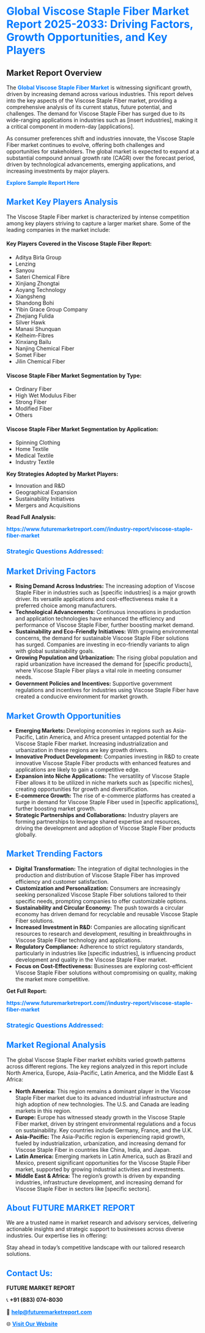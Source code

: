 <h1 style="color: #007BFF;">Global Viscose Staple Fiber Market Report 2025-2033: Driving Factors, Growth Opportunities, and Key Players</h1>

<section id="overview">
<h2>Market Report Overview</h2>
<p>The <a href="https://www.futuremarketreport.com//industry-report/viscose-staple-fiber-market" style="color: #007BFF; text-decoration: none;"><strong>Global Viscose Staple Fiber Market</strong></a> is witnessing significant growth, driven by increasing demand across various industries. This report delves into the key aspects of the Viscose Staple Fiber market, providing a comprehensive analysis of its current status, future potential, and challenges. The demand for Viscose Staple Fiber has surged due to its wide-ranging applications in industries such as [insert industries], making it a critical component in modern-day [applications].</p>
<p>As consumer preferences shift and industries innovate, the Viscose Staple Fiber market continues to evolve, offering both challenges and opportunities for stakeholders. The global market is expected to expand at a substantial compound annual growth rate (CAGR) over the forecast period, driven by technological advancements, emerging applications, and increasing investments by major players.</p>
</section>

<section id="overview">
<p><a href="https://www.futuremarketreport.com//request-sample/reportId=88998" style="color: #007BFF; text-decoration: none;"><strong>Explore Sample Report Here</strong></a></p>
</section>

<section id="key-players">
<h2 style="color: #007BFF;">Market Key Players Analysis</h2>
<p>The Viscose Staple Fiber market is characterized by intense competition among key players striving to capture a larger market share. Some of the leading companies in the market include:</p>
<h4>Key Players Covered in the Viscose Staple Fiber Report:</h4>
<ul><li>Aditya Birla Group</li><li>Lenzing</li><li>Sanyou</li><li>Sateri Chemical Fibre</li><li>Xinjiang Zhongtai</li><li>Aoyang Technology</li><li>Xiangsheng</li><li>Shandong Bohi</li><li>Yibin Grace Group Company</li><li>Zhejiang Fulida</li><li>Silver Hawk</li><li>Manasi Shunquan</li><li>Kelheim-Fibres</li><li>Xinxiang Bailu</li><li>Nanjing Chemical Fiber</li><li>Somet Fiber</li><li>Jilin Chemical Fiber</li></ul>
<h4>Viscose Staple Fiber Market Segmentation by Type:</h4>
<ul><li>Ordinary Fiber</li><li>High Wet Modulus Fiber</li><li>Strong Fiber</li><li>Modified Fiber</li><li>Others</li></ul>

<h4>Viscose Staple Fiber Market Segmentation by Application:</h4>
<ul><li>Spinning Clothing</li><li>Home Textile</li><li>Medical Textile</li><li>Industry Textile</li></ul>
<p><strong>Key Strategies Adopted by Market Players:</strong></p>
<ul>
<li>Innovation and R&D</li>
<li>Geographical Expansion</li>
<li>Sustainability Initiatives</li>
<li>Mergers and Acquisitions</li>
</ul>
</section>

<section>
<p><strong>Read Full Analysis: </strong></p><a href="https://www.futuremarketreport.com//industry-report/viscose-staple-fiber-market" style="color: #007BFF; text-decoration: none;"><strong>https://www.futuremarketreport.com//industry-report/viscose-staple-fiber-market</strong></a>
<h3 style="color: #007BFF;">Strategic Questions Addressed:</h3>
</section>

<section id="driving-factors">
<h2 style="color: #007BFF;">Market Driving Factors</h2>
<ul>
<li><strong>Rising Demand Across Industries:</strong> The increasing adoption of Viscose Staple Fiber in industries such as [specific industries] is a major growth driver. Its versatile applications and cost-effectiveness make it a preferred choice among manufacturers.</li>
<li><strong>Technological Advancements:</strong> Continuous innovations in production and application technologies have enhanced the efficiency and performance of Viscose Staple Fiber, further boosting market demand.</li>
<li><strong>Sustainability and Eco-Friendly Initiatives:</strong> With growing environmental concerns, the demand for sustainable Viscose Staple Fiber solutions has surged. Companies are investing in eco-friendly variants to align with global sustainability goals.</li>
<li><strong>Growing Population and Urbanization:</strong> The rising global population and rapid urbanization have increased the demand for [specific products], where Viscose Staple Fiber plays a vital role in meeting consumer needs.</li>
<li><strong>Government Policies and Incentives:</strong> Supportive government regulations and incentives for industries using Viscose Staple Fiber have created a conducive environment for market growth.</li>
</ul>
</section>

<section id="growth-opportunities">
<h2 style="color: #007BFF;">Market Growth Opportunities</h2>
<ul>
<li><strong>Emerging Markets:</strong> Developing economies in regions such as Asia-Pacific, Latin America, and Africa present untapped potential for the Viscose Staple Fiber market. Increasing industrialization and urbanization in these regions are key growth drivers.</li>
<li><strong>Innovative Product Development:</strong> Companies investing in R&D to create innovative Viscose Staple Fiber products with enhanced features and applications are likely to gain a competitive edge.</li>
<li><strong>Expansion into Niche Applications:</strong> The versatility of Viscose Staple Fiber allows it to be utilized in niche markets such as [specific niches], creating opportunities for growth and diversification.</li>
<li><strong>E-commerce Growth:</strong> The rise of e-commerce platforms has created a surge in demand for Viscose Staple Fiber used in [specific applications], further boosting market growth.</li>
<li><strong>Strategic Partnerships and Collaborations:</strong> Industry players are forming partnerships to leverage shared expertise and resources, driving the development and adoption of Viscose Staple Fiber products globally.</li>
</ul>
</section>

<section id="trending-factors">
<h2 style="color: #007BFF;">Market Trending Factors</h2>
<ul>
<li><strong>Digital Transformation:</strong> The integration of digital technologies in the production and distribution of Viscose Staple Fiber has improved efficiency and customer satisfaction.</li>
<li><strong>Customization and Personalization:</strong> Consumers are increasingly seeking personalized Viscose Staple Fiber solutions tailored to their specific needs, prompting companies to offer customizable options.</li>
<li><strong>Sustainability and Circular Economy:</strong> The push towards a circular economy has driven demand for recyclable and reusable Viscose Staple Fiber solutions.</li>
<li><strong>Increased Investment in R&D:</strong> Companies are allocating significant resources to research and development, resulting in breakthroughs in Viscose Staple Fiber technology and applications.</li>
<li><strong>Regulatory Compliance:</strong> Adherence to strict regulatory standards, particularly in industries like [specific industries], is influencing product development and quality in the Viscose Staple Fiber market.</li>
<li><strong>Focus on Cost-Effectiveness:</strong> Businesses are exploring cost-efficient Viscose Staple Fiber solutions without compromising on quality, making the market more competitive.</li>
</ul>
</section>

<section>
<p><strong>Get Full Report: </strong></p><a href="https://www.futuremarketreport.com//industry-report/viscose-staple-fiber-market" style="color: #007BFF; text-decoration: none;"><strong>https://www.futuremarketreport.com//industry-report/viscose-staple-fiber-market</strong></a>
<h3 style="color: #007BFF;">Strategic Questions Addressed:</h3>
</section>


<section id="regional-analysis">
<h2 style="color: #007BFF;">Market Regional Analysis</h2>
<p>The global Viscose Staple Fiber market exhibits varied growth patterns across different regions. The key regions analyzed in this report include North America, Europe, Asia-Pacific, Latin America, and the Middle East & Africa:</p>
<ul>
<li><strong>North America:</strong> This region remains a dominant player in the Viscose Staple Fiber market due to its advanced industrial infrastructure and high adoption of new technologies. The U.S. and Canada are leading markets in this region.</li>
<li><strong>Europe:</strong> Europe has witnessed steady growth in the Viscose Staple Fiber market, driven by stringent environmental regulations and a focus on sustainability. Key countries include Germany, France, and the U.K.</li>
<li><strong>Asia-Pacific:</strong> The Asia-Pacific region is experiencing rapid growth, fueled by industrialization, urbanization, and increasing demand for Viscose Staple Fiber in countries like China, India, and Japan.</li>
<li><strong>Latin America:</strong> Emerging markets in Latin America, such as Brazil and Mexico, present significant opportunities for the Viscose Staple Fiber market, supported by growing industrial activities and investments.</li>
<li><strong>Middle East & Africa:</strong> The region’s growth is driven by expanding industries, infrastructure development, and increasing demand for Viscose Staple Fiber in sectors like [specific sectors].</li>
</ul>
</section>

<footer>
<h2 style="color: #007BFF;">About FUTURE MARKET REPORT</h2>
<p>We are a trusted name in market research and advisory services, delivering actionable insights and strategic support to businesses across diverse industries. Our expertise lies in offering:</p>

<p>Stay ahead in today’s competitive landscape with our tailored research solutions.</p>

<h2 style="color: #007BFF;">Contact Us:</h2>
<p><strong>FUTURE MARKET REPORT</strong></p>
<p>📞 <strong>+91 (883) 074-8030</strong></p>
<p>📧 <strong><a href="mailto:help@futuremarketreport.com" style="color: #007BFF;">help@futuremarketreport.com</a></strong></p>
<p>🌐 <strong><a href="https://www.futuremarketreport.com/" style="color: #007BFF;">Visit Our Website</a></strong></p>
</footer>